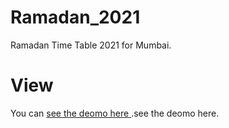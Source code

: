 # Ramadan_2021
Ramadan Time Table 2021 for Mumbai.
# View
You can [see the deomo here ](https://sammulla47.github.io/Ramadan_2021/Ramadan_2021/WebContent/index.html).see the deomo here.
